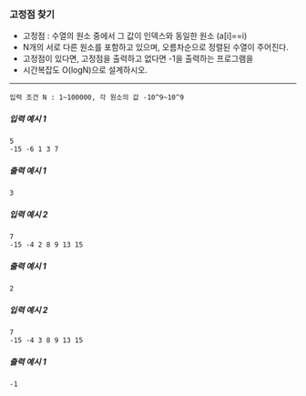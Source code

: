 ### 고정점 찾기

- 고정점 : 수열의 원소 중에서 그 값이 인덱스와 동일한 원소 (a[i]==i)
- N개의 서로 다른 원소를 포함하고 있으며, 오름차순으로 정렬된 수열이 주어진다.
- 고정점이 있다면, 고정점을 출력하고 없다면 -1을 출력하는 프로그램을
- 시간복잡도 O(logN)으로 설계하시오.

---
    입력 조건 N : 1~100000, 각 원소의 값 -10^9~10^9

##### 입력 예시 1
    5
    -15 -6 1 3 7
##### 출력 예시 1
    3
##### 입력 예시 2
    7
    -15 -4 2 8 9 13 15
##### 출력 예시 1
    2
##### 입력 예시 2
    7
    -15 -4 3 8 9 13 15
##### 출력 예시 1
    -1